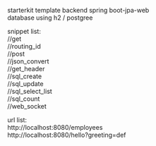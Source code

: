 starterkit template backend spring boot-jpa-web  
database using h2 / postgree


snippet list:  
//get  
//routing_id  
//post  
//json_convert  
//get_header  
//sql_create  
//sql_update  
//sql_select_list  
//sql_count  
//web_socket  


url list:  
http://localhost:8080/employees  
http://localhost:8080/hello?greeting=def  